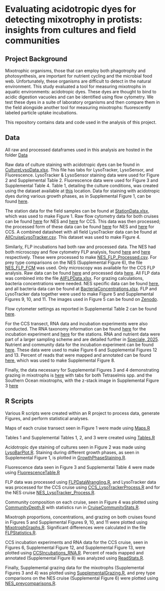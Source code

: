 # Evaluating acidotropic dyes for detecting mixotrophy in protists: insights from cultures and field communities

## Project Background
Mixotrophic organisms, those that can employ both phagotrophy and photosynthesis, are important for nutrient cycling and the microbial food web. Unfortunately, these organisms are difficult to detect in the natural environment. This study evaluated a tool for measuring mixotrophs in aquatic environments: acidotropic dyes. These dyes are thought to bind to acidic digestion vacuoles and can be identified using flow cytometry. We test these dyes in a suite of laboratory organisms and then compare them in the field alongside another tool for measuring mixotrophs: fluorescently labeled particle uptake incubations.

This repository contains data and code used in the analysis of this project. 
## Data
All raw and processed dataframes used in this analysis are hosted in the folder [Data](https://github.com/CohenLabUGA/AcidotropicDyes/tree/main/Data)

Raw data of culture staining with acidotropic dyes can be found in [CultureLysoData.xlsx](https://github.com/CohenLabUGA/AcidotropicDyes/blob/main/Data/CultureLysoData.xlsx). This file has tabs for LysoTracker, LysoSensor, and Fluorescence. LysoTracker & LysoSensor staining data were used for Figure 2 and Supplemental Table 2. Fluorescence data were used for Figure 3 and Supplemental Table 4. Table 1, detailing the culture conditions, was created using the dataset available at [this](https://github.com/CohenLabUGA/AcidotropicDyes/blob/main/Data/Table1.xlsx) location. Data for staining with acidotropic dyes during various growth phases, as in Supplemental Figure 1, can be found [here](https://github.com/CohenLabUGA/AcidotropicDyes/blob/main/Data/StainingGrowthPhases.xlsx).

The station data for the field samples can be found at [StationData.xlsx](https://github.com/CohenLabUGA/AcidotropicDyes/blob/main/Data/StationData.xlsx), which was used to make Figure 1. Raw flow cytometry data for both cruises can be found [here](https://github.com/CohenLabUGA/AcidotropicDyes/blob/main/Data/20241205_NESLysoTrackerRaw.xlsx) for NES and [here](https://github.com/CohenLabUGA/AcidotropicDyes/blob/main/Data/20241203_CCSLysoTrackerRaw.xlsx) for CCS. This data was then processed; the processed form of these data can be found [here](https://github.com/CohenLabUGA/AcidotropicDyes/blob/main/Data/20241205_NESLysoTrackerProcessed.csv) for NES and [here](https://github.com/CohenLabUGA/AcidotropicDyes/blob/main/Data/20241203_CCSLysoTrackerProcessed.csv) for CCS. A combined datasheet with all field LysoTracker data can be found at [AllCruiseLysoTracker.csv](https://github.com/CohenLabUGA/AcidotropicDyes/blob/main/Data/AllCruiseLysoTracker.csv). This dataset was used to make Figure 4.

Similarly, FLP incubations had both raw and processed data. The NES had both microscopy and flow cytometry FLP analysis, found [here](https://github.com/CohenLabUGA/AcidotropicDyes/blob/main/Data/NES_FLP_Microscopy.xlsx) and [here](https://github.com/CohenLabUGA/AcidotropicDyes/blob/main/Data/NES_FLP_FCM.xlsx) respectively. These were processed to make [NES_FLP_Processed.csv](https://github.com/CohenLabUGA/AcidotropicDyes/blob/main/Data/NES_FLP_Processed.csv). For prey type comparisons on the NES (Supplemental Figure 6), the file [NES_FLP_FCM](https://github.com/CohenLabUGA/AcidotropicDyes/blob/main/Data/NES_FLP_FCM.xlsx) was used. Only microscopy was available for the CCS FLP analysis. Raw data can be found [here](https://github.com/CohenLabUGA/AcidotropicDyes/blob/main/Data/CCSRawFLP.xlsx) and processed data [here](https://github.com/CohenLabUGA/AcidotropicDyes/blob/main/Data/CCS_FLP_Processed.csv). All FLP data was combined into the file [AllFLPData.xlsx](https://github.com/CohenLabUGA/AcidotropicDyes/blob/main/Data/AllFLPData.xlsx). For grazing calculations, bacteria concentrations were needed. NES specific data can be found [here](https://github.com/CohenLabUGA/AcidotropicDyes/blob/main/Data/NESBacteria.xlsx), and all bacteria data can be found at [BacteriaConcentrations.xlsx](https://github.com/CohenLabUGA/AcidotropicDyes/blob/main/Data/BacteriaConcentrations.xlsx). FLP and LysoTracker data together were used to make Figure 5 and Supplemental Figures 9, 10, and 11. The images used in Figure 5 can be found on [Zenodo](https://zenodo.org/records/17108625). 

Flow cytometer settings as reported in Supplemental Table 2 can be found [here](https://github.com/CohenLabUGA/AcidotropicDyes/blob/main/Data/FlowCytometerInfo.xlsx). 

For the CCS transect, RNA data and incubation experiments were also conducted. The RNA taxonomy information can be found [here](https://github.com/CohenLabUGA/AcidotropicDyes/blob/main/Data/CubiTaxa.xlsx) for the incubation experiment and [here](https://github.com/CohenLabUGA/AcidotropicDyes/blob/main/Data/station_protist_taxonomy.csv) for the stations. RNA and nutrient data were part of a larger sampling scheme and are detailed further in [Speciale, 2025](https://cdr.lib.unc.edu/concern/dissertations/3j333h201?locale=en).  Nutrient and community data for the incubation experiment can be found [here](https://github.com/CohenLabUGA/AcidotropicDyes/blob/main/Data/CCSIncubations.xlsx). These data were used to make Figure 6 and Supplemental Figures 12 and 13. Percent of reads that were mapped and annotated can be found [here](https://github.com/CohenLabUGA/AcidotropicDyes/blob/main/Data/PUPCYCLE_Reads_Stats.xlsx), which was used to make Supplemental Figure 8.

Finally, the data necessary for Supplemental Figures 3 and 4 demonstrating grazing in mixotrophs is [here](https://github.com/CohenLabUGA/AcidotropicDyes/blob/main/Data/SupplementalGrazing.xlsx) with tabs for both Tetraselmis spp. and the Southern Ocean mixotrophs, with the z-stack image in Supplemental Figure 3 [here](https://github.com/CohenLabUGA/AcidotropicDyes/blob/main/Data/TetraZStack-1.png)
## R Scripts
Various R scripts were created within an R project to process data, generate Figures, and perform statistical analyses. 

Maps of each cruise transect seen in Figure 1 were made using [Maps.R](https://github.com/CohenLabUGA/AcidotropicDyes/blob/main/Code/Maps.R)

Tables 1 and Supplemental Tables 1, 2, and 3 were created using [Tables.R](https://github.com/CohenLabUGA/AcidotropicDyes/blob/main/Code/Tables.R)

Acidotropic dye staining of cultures seen in Figure 2 was made using [LysoBarPlot.R](https://github.com/CohenLabUGA/AcidotropicDyes/blob/main/Code/LysoBarPlot.R). Staining during different growth phases, as seen in Supplemental Figure 1, is plotted in [GrowthPhaseStaining.R](https://github.com/CohenLabUGA/AcidotropicDyes/blob/main/Code/GrowthPhaseStaining.R).

Fluorescence data seen in Figure 3 and Supplemental Table 4 were made using [FluorescenceTable.R](https://github.com/CohenLabUGA/AcidotropicDyes/blob/main/Code/FluoresenceTable.R)

FLP data was processed using [FLPDataWrangling.R](https://github.com/CohenLabUGA/AcidotropicDyes/blob/main/Code/FLPDataWrangling.R), and LysoTracker data was processed for the CCS cruise using [CCS_LysoTrackerProcess.R](https://github.com/CohenLabUGA/AcidotropicDyes/blob/main/Code/CCS_LysoTrackerProcess.R) and for the NES cruise [NES_LysoTracker_Process.R](https://github.com/CohenLabUGA/AcidotropicDyes/blob/main/Code/NES_LysoTracker_Process.R). 

Community composition on each cruise, seen in Figure 4 was plotted using [CommunityDepth.R](https://github.com/CohenLabUGA/AcidotropicDyes/blob/main/Code/CommunityDepth.R) with statistics run in [CruiseCommunityStats.R](https://github.com/CohenLabUGA/AcidotropicDyes/blob/main/Code/CruiseCommunityStats.R). 

Mixotroph proportions, concentrations, and grazing on both cruises found in Figures 5 and Supplemental Figures 9, 10, and 11 were plotted using [MixotrophGraphs.R](https://github.com/CohenLabUGA/AcidotropicDyes/blob/main/Code/MixotrophGraphs.R). Significant differences were calculated in the file [FLPStatistics.R](https://github.com/CohenLabUGA/AcidotropicDyes/blob/main/Code/FLPStatistics.R). 

CCS incubation experiments and RNA data for the CCS cruise, seen in Figures 6, Supplemental Figure 12, and Supplemental Figure 13, were plotted using [CCSIncubations_RNA.R](https://github.com/CohenLabUGA/AcidotropicDyes/blob/main/Code/CCSIncubations_RNA.R). Percent of reads mapped and annotated (Supplemental Figure 8) was analyzed using [ReadStats.R](https://github.com/CohenLabUGA/AcidotropicDyes/blob/main/Code/ReadStats.R).


Finally, Supplemental grazing data for the mixotrophs (Supplemental Figures 3 and 4) was plotted using [SupplementalGrazing.R](https://github.com/CohenLabUGA/AcidotropicDyes/blob/main/Code/SupplementalGrazing.R), and prey type comparisons on the NES cruise (Supplemental Figure 6) were plotted using [NES_preycomparisons.R](https://github.com/CohenLabUGA/AcidotropicDyes/blob/main/Code/NES_preycomparisons.R). 

